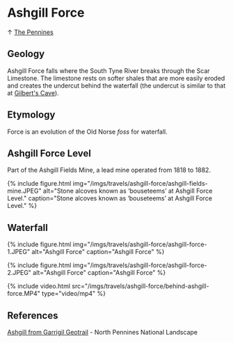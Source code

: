 # Ashgill Force

↑ [The Pennines](/travels/england/pennines)

## Geology

Ashgill Force falls where the South Tyne River breaks through the Scar Limestone. The limestone rests on softer shales that are more easily eroded and creates the undercut behind the waterfall (the undercut is similar to that at [Gilbert's Cave](/travels/england/pennines/bowlees)).

## Etymology

Force is an evolution of the Old Norse _foss_ for waterfall.

## Ashgill Force Level

Part of the Ashgill Fields Mine, a lead mine operated from 1818 to 1882.

{% include figure.html
  img="/imgs/travels/ashgill-force/ashgill-fields-mine.JPEG"
  alt="Stone alcoves known as ‘bouseteems’ at Ashgill Force Level."
  caption="Stone alcoves known as ‘bouseteems’ at Ashgill Force Level." %}

## Waterfall

{% include figure.html
  img="/imgs/travels/ashgill-force/ashgill-force-1.JPEG"
  alt="Ashgill Force"
  caption="Ashgill Force" %}

{% include figure.html
  img="/imgs/travels/ashgill-force/ashgill-force-2.JPEG"
  alt="Ashgill Force"
  caption="Ashgill Force" %}

{% include video.html
  src="/imgs/travels/ashgill-force/behind-ashgill-force.MP4"
  type="video/mp4" %}

## References

[Ashgill from Garrigil Geotrail](https://northpennines.org.uk/wp-content/uploads/2019/09/Ashgill-from-Garrigill-Geotrail.pdf) - North Pennines National Landscape
